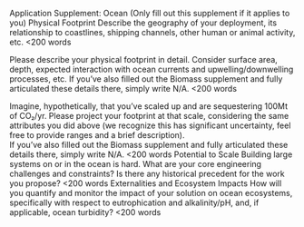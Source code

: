 


Application Supplement: Ocean 
(Only fill out this supplement if it applies to you)
Physical Footprint
Describe the geography of your deployment, its relationship to coastlines, shipping channels, other human or animal activity, etc.
<200 words

Please describe your physical footprint in detail. Consider surface area, depth, expected interaction with ocean currents and upwelling/downwelling processes, etc. 
If you’ve also filled out the Biomass supplement and fully articulated these details there, simply write N/A.
<200 words

Imagine, hypothetically, that you’ve scaled up and are sequestering 100Mt of CO₂/yr. Please project your footprint at that scale, considering the same attributes you did above (we recognize this has significant uncertainty, feel free to provide ranges and a brief description).  
If you’ve also filled out the Biomass supplement and fully articulated these details there, simply write N/A.
<200 words
Potential to Scale
Building large systems on or in the ocean is hard. What are your core engineering challenges and constraints? Is there any historical precedent for the work you propose? 
<200 words
Externalities and Ecosystem Impacts
How will you quantify and monitor the impact of your solution on ocean ecosystems, specifically with respect to eutrophication and alkalinity/pH, and, if applicable, ocean turbidity?
<200 words






